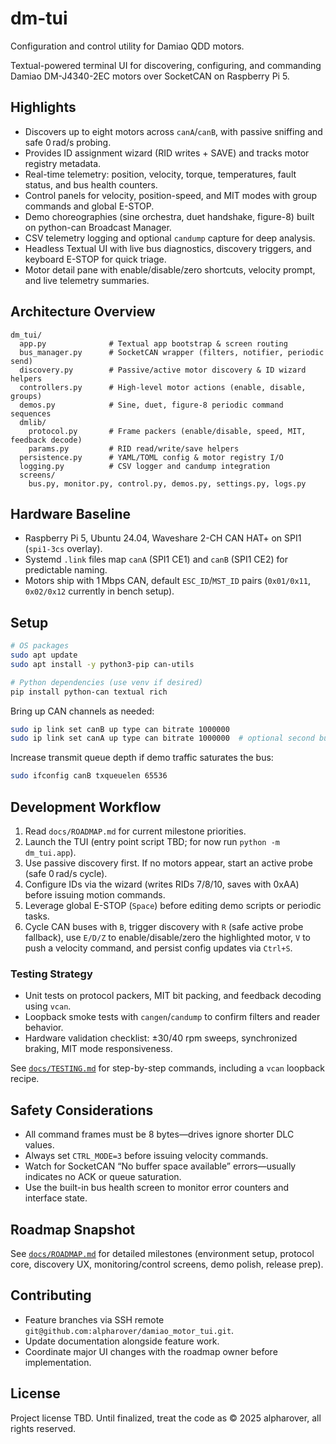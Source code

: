 # dm-tui

Configuration and control utility for Damiao QDD motors.

Textual-powered terminal UI for discovering, configuring, and commanding Damiao DM-J4340-2EC motors over SocketCAN on Raspberry Pi 5.

## Highlights
- Discovers up to eight motors across `canA`/`canB`, with passive sniffing and safe 0 rad/s probing.
- Provides ID assignment wizard (RID writes + SAVE) and tracks motor registry metadata.
- Real-time telemetry: position, velocity, torque, temperatures, fault status, and bus health counters.
- Control panels for velocity, position-speed, and MIT modes with group commands and global E-STOP.
- Demo choreographies (sine orchestra, duet handshake, figure-8) built on python-can Broadcast Manager.
- CSV telemetry logging and optional `candump` capture for deep analysis.
- Headless Textual UI with live bus diagnostics, discovery triggers, and keyboard E-STOP for quick triage.
- Motor detail pane with enable/disable/zero shortcuts, velocity prompt, and live telemetry summaries.

## Architecture Overview
```
dm_tui/
  app.py              # Textual app bootstrap & screen routing
  bus_manager.py      # SocketCAN wrapper (filters, notifier, periodic send)
  discovery.py        # Passive/active motor discovery & ID wizard helpers
  controllers.py      # High-level motor actions (enable, disable, groups)
  demos.py            # Sine, duet, figure-8 periodic command sequences
  dmlib/
    protocol.py       # Frame packers (enable/disable, speed, MIT, feedback decode)
    params.py         # RID read/write/save helpers
  persistence.py      # YAML/TOML config & motor registry I/O
  logging.py          # CSV logger and candump integration
  screens/
    bus.py, monitor.py, control.py, demos.py, settings.py, logs.py
```

## Hardware Baseline
- Raspberry Pi 5, Ubuntu 24.04, Waveshare 2-CH CAN HAT+ on SPI1 (`spi1-3cs` overlay).
- Systemd `.link` files map `canA` (SPI1 CE1) and `canB` (SPI1 CE2) for predictable naming.
- Motors ship with 1 Mbps CAN, default `ESC_ID`/`MST_ID` pairs (`0x01/0x11`, `0x02/0x12` currently in bench setup).

## Setup
```bash
# OS packages
sudo apt update
sudo apt install -y python3-pip can-utils

# Python dependencies (use venv if desired)
pip install python-can textual rich
```

Bring up CAN channels as needed:
```bash
sudo ip link set canB up type can bitrate 1000000
sudo ip link set canA up type can bitrate 1000000  # optional second bus
```

Increase transmit queue depth if demo traffic saturates the bus:
```bash
sudo ifconfig canB txqueuelen 65536
```

## Development Workflow
1. Read `docs/ROADMAP.md` for current milestone priorities.
2. Launch the TUI (entry point script TBD; for now run `python -m dm_tui.app`).
3. Use passive discovery first. If no motors appear, start an active probe (safe 0 rad/s cycle).
4. Configure IDs via the wizard (writes RIDs 7/8/10, saves with 0xAA) before issuing motion commands.
5. Leverage global E-STOP (`Space`) before editing demo scripts or periodic tasks.
6. Cycle CAN buses with `B`, trigger discovery with `R` (safe active probe fallback), use `E/D/Z` to enable/disable/zero the highlighted motor, `V` to push a velocity command, and persist config updates via `Ctrl+S`.

### Testing Strategy
- Unit tests on protocol packers, MIT bit packing, and feedback decoding using `vcan`.
- Loopback smoke tests with `cangen`/`candump` to confirm filters and reader behavior.
- Hardware validation checklist: ±30/40 rpm sweeps, synchronized braking, MIT mode responsiveness.

See [`docs/TESTING.md`](docs/TESTING.md) for step-by-step commands, including a `vcan` loopback recipe.

## Safety Considerations
- All command frames must be 8 bytes—drives ignore shorter DLC values.
- Always set `CTRL_MODE=3` before issuing velocity commands.
- Watch for SocketCAN “No buffer space available” errors—usually indicates no ACK or queue saturation.
- Use the built-in bus health screen to monitor error counters and interface state.

## Roadmap Snapshot
See [`docs/ROADMAP.md`](docs/ROADMAP.md) for detailed milestones (environment setup, protocol core, discovery UX, monitoring/control screens, demo polish, release prep).

## Contributing
- Feature branches via SSH remote `git@github.com:alpharover/damiao_motor_tui.git`.
- Update documentation alongside feature work.
- Coordinate major UI changes with the roadmap owner before implementation.

## License
Project license TBD. Until finalized, treat the code as © 2025 alpharover, all rights reserved.
